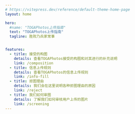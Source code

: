 ```yaml
---
# https://vitepress.dev/reference/default-theme-home-page
layout: home

hero:
  #name: "TOGAPhotos上传指南"
  text: "TOGAPhotos上传指南"
  tagline: 胜败乃兵家常事


features:
  - title: 接受的构图
    details: 查看TOGAPhotos接受的构图和对其进行的补充说明
    link: /composition
  - title: 信息上传规则
    details: 查看TOGAPhotos的信息上传规则
    link: /info-fill
  - title: 拒图理由
    details: 我们会在这里说明各种拒图理由的原因
    link: /reject
  - title: 我们如何审图
    details: 了解我们如何审核用户上传的图片
    link: /screening
---
```


